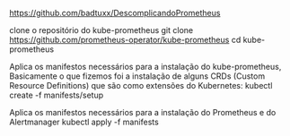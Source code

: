 https://github.com/badtuxx/DescomplicandoPrometheus


clone o repositório do kube-prometheus
    git clone https://github.com/prometheus-operator/kube-prometheus
    cd kube-prometheus

Aplica os manifestos necessários para a instalação do kube-prometheus, Basicamente o que fizemos foi a instalação de alguns CRDs (Custom Resource
Definitions) que são como extensões do Kubernetes:
    kubectl create -f manifests/setup

Aplica os manifestos necessários para a instalação do Prometheus e do Alertmanager
    kubectl apply -f manifests